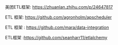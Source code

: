 美团ETL框架: https://zhuanlan.zhihu.com/p/24647817

ETL 框架: https://github.com/agronholm/apscheduler

ETL 框架 : https://github.com/mara/data-integration


ETL框架  :https://github.com/seanharr11/etlalchemy
